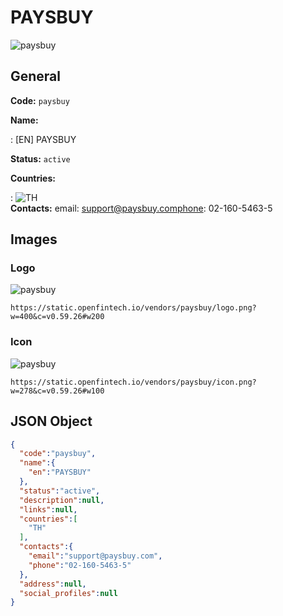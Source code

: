 
# PAYSBUY 
![paysbuy](https://static.openfintech.io/vendors/paysbuy/logo.png?w=400&c=v0.59.26#w200)  

## General 
 
**Code:** `paysbuy` 
 
**Name:** 
 
:	[EN] PAYSBUY 
 
**Status:** `active` 
 
 
**Countries:** 
 
:	![TH](https://cdnjs.cloudflare.com/ajax/libs/flag-icon-css/3.3.0/flags/4x3/th.svg#w24)  
**Contacts:** 
email: support@paysbuy.comphone: 02-160-5463-5
## Images 

### Logo 
 
![paysbuy](https://static.openfintech.io/vendors/paysbuy/logo.png?w=400&c=v0.59.26#w200)  

```
https://static.openfintech.io/vendors/paysbuy/logo.png?w=400&c=v0.59.26#w200
```  

### Icon 
 
![paysbuy](https://static.openfintech.io/vendors/paysbuy/icon.png?w=278&c=v0.59.26#w100)  

```
https://static.openfintech.io/vendors/paysbuy/icon.png?w=278&c=v0.59.26#w100
```  

## JSON Object 

```json
{
  "code":"paysbuy",
  "name":{
    "en":"PAYSBUY"
  },
  "status":"active",
  "description":null,
  "links":null,
  "countries":[
    "TH"
  ],
  "contacts":{
    "email":"support@paysbuy.com",
    "phone":"02-160-5463-5"
  },
  "address":null,
  "social_profiles":null
}
```  
